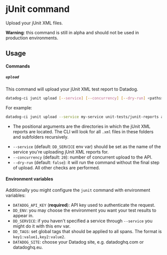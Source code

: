 # jUnit command

Upload your jUnit XML files.

**Warning**: this command is still in alpha and should not be used in production environments.

## Usage

#### Commands

##### `upload`

This command will upload your jUnit XML test report to Datadog.

```bash
datadog-ci junit upload [--service] [--concurrency] [--dry-run] <paths>
```

For example:

```bash
datadog-ci junit upload --service my-service unit-tests/junit-reports acceptance-tests/junit-reports
```

- The positional arguments are the directories in which the jUnit XML reports are located. The CLI will look for all `.xml` files in these folders and subfolders recursively.

* `--service` (default: `DD_SERVICE` env var) should be set as the name of the service you're uploading jUnit XML reports for.
* `--concurrency` (default: `20`): number of concurrent upload to the API.
* `--dry-run` (default: `false`): it will run the command without the final step of upload. All other checks are performed.

#### Environment variables

Additionally you might configure the `junit` command with environment variables:

- `DATADOG_API_KEY` (**required**): API key used to authenticate the request.
- `DD_ENV`: you may choose the environment you want your test results to appear in.
- `DD_SERVICE`: if you haven't specified a service through `--service` you might do it with this env var.
- `DD_TAGS`: set global tags that should be applied to all spans. The format is `key1:value1,key2:value2`.
- `DATADOG_SITE`: choose your Datadog site, e.g. datadoghq.com or datadoghq.eu.

